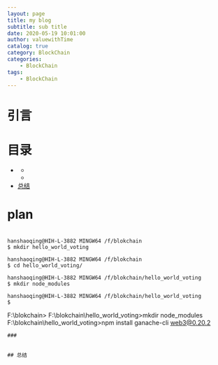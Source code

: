 ```yaml
---
layout: page
title: my blog
subtitle: sub title
date: 2020-05-19 10:01:00
author: valuewithTime
catalog: true
category: BlockChain
categories:
    - BlockChain
tags:
    - BlockChain
---
```


# 引言


# 目录
* [](#)
    * [](#)
    * [](#)
* [总结](#总结)


# plan

###
```

hanshaoqing@HIH-L-3882 MINGW64 /f/blokchain
$ mkdir hello_world_voting

hanshaoqing@HIH-L-3882 MINGW64 /f/blokchain
$ cd hello_world_voting/

hanshaoqing@HIH-L-3882 MINGW64 /f/blokchain/hello_world_voting
$ mkdir node_modules

hanshaoqing@HIH-L-3882 MINGW64 /f/blokchain/hello_world_voting
$

```
F:\blokchain>
F:\blokchain\hello_world_voting>mkdir node_modules
F:\blokchain\hello_world_voting>npm install ganache-cli web3@0.20.2

```
###


## 总结
